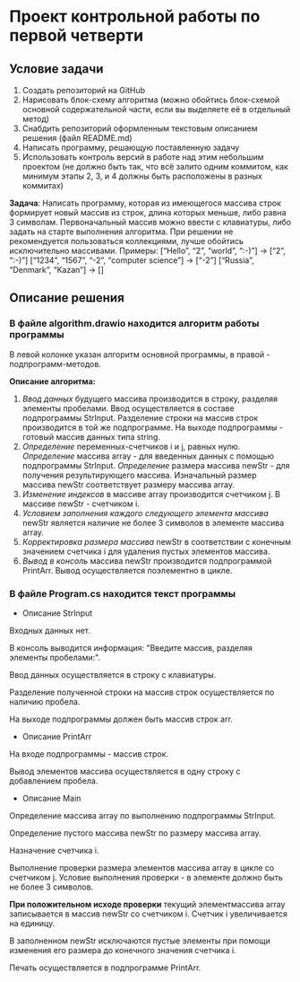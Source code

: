 # Проект контрольной работы по первой четверти

## Условие задачи
1. Создать репозиторий на GitHub
2. Нарисовать блок-схему алгоритма (можно обойтись блок-схемой основной содержательной части, если вы выделяете её в отдельный метод)
3. Снабдить репозиторий оформленным текстовым описанием решения (файл README.md)
4. Написать программу, решающую поставленную задачу
5. Использовать контроль версий в работе над этим небольшим проектом (не должно быть так, что всё залито одним коммитом, как минимум этапы 2, 3, и 4 должны быть расположены в разных коммитах)

**Задача**: Написать программу, которая из имеющегося массива строк формирует новый массив из строк, длина которых меньше, либо равна 3 символам. Первоначальный массив можно ввести с клавиатуры, либо задать на старте выполнения алгоритма. При решении не рекомендуется пользоваться коллекциями, лучше обойтись исключительно массивами.
Примеры:
[“Hello”, “2”, “world”, “:-)”] → [“2”, “:-)”]
[“1234”, “1567”, “-2”, “computer science”] → [“-2”]
[“Russia”, “Denmark”, “Kazan”] → []

## Описание решения
### В файле algorithm.drawio находится алгоритм работы программы

В левой колонке указан алгоритм основной программы, в правой - подпрограмм-методов.

**Описание алгоритма:**

1. *Ввод данных* будущего массива производится в строку, разделяя элементы пробелами. Ввод осуществляется в составе подпрограммы StrInput.
Разделение строки на массив строк производится в той же подпрограмме.
На выходе подпрограммы - готовый массив данных типа string.
2. *Определение* переменных-счетчиков i и j, равных нулю.
*Определение* массива array - для введенных данных с помощью подпрограммы StrInput.
*Определение* размера массива newStr - для получения результирующего массива. Изначальный размер массива newStr соответствует размеру массива array.
3. *Изменение индексов* в массиве array производится счетчиком j.
В массиве newStr - счетчиком i.
4. *Условием заполнения каждого следующего элемента массива* newStr является наличие не более 3 символов в элементе массива array.
5. *Корректировка размера массива* newStr в соответствии с конечным значением счетчика i для удаления пустых элементов массива.
6. *Вывод в консоль* массива newStr производится подпрограммой PrintArr. Вывод осуществляется поэлементно в цикле.


### В файле Program.cs находится текст программы

* Описание StrInput

Входных данных нет.

В консоль выводится информация: "Введите массив, разделяя элементы пробелами:".

Ввод данных осуществляется в строку с клавиатуры.

Разделение полученной строки на массив строк осуществляется по наличию пробела.

На выходе подпрограммы должен быть массив строк arr.

* Описание PrintArr

На входе подпрограммы - массив строк.

Вывод элементов массива осуществляется в одну строку с добавлением пробела.

* Описание Main

Определение массива array по выполнению подпрограммы StrInput.

Определение пустого массива newStr по размеру массива array.

Назначение счетчика i.

Выполнение проверки размера элементов массива array в цикле со счетчиком j. Условие выполнения проверки - в элементе должно быть не более 3 символов.

**При положительном исходе проверки** текущий элементмассива array записывается в массив newStr со счетчиком i. Счетчик i увеличивается на единицу.

В заполненном newStr исключаются пустые элементы при помощи изменения его размера до конечного значения счетчика i.

Печать осуществляется в подпрограмме PrintArr.